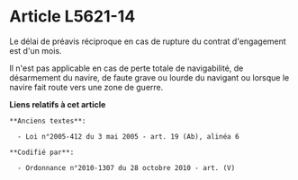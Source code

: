# Article L5621-14

Le délai de préavis réciproque en cas de rupture du contrat d'engagement est d'un mois.

Il n'est pas applicable en cas de perte totale de navigabilité, de désarmement du navire, de faute grave ou lourde du
navigant ou lorsque le navire fait route vers une zone de guerre.

**Liens relatifs à cet article**

	**Anciens textes**:

	  - Loi n°2005-412 du 3 mai 2005 - art. 19 (Ab), alinéa 6

	**Codifié par**:

	  - Ordonnance n°2010-1307 du 28 octobre 2010 - art. (V)
